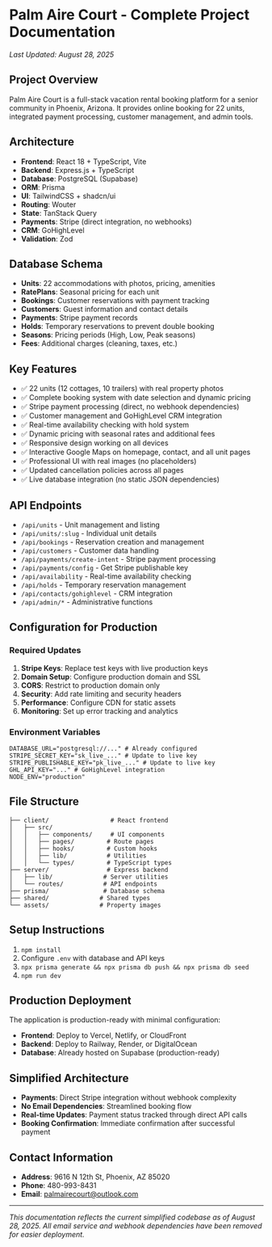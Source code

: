 # Palm Aire Court - Complete Project Documentation

*Last Updated: August 28, 2025*

## Project Overview
Palm Aire Court is a full-stack vacation rental booking platform for a senior community in Phoenix, Arizona. It provides online booking for 22 units, integrated payment processing, customer management, and admin tools.

## Architecture
- **Frontend**: React 18 + TypeScript, Vite
- **Backend**: Express.js + TypeScript  
- **Database**: PostgreSQL (Supabase)
- **ORM**: Prisma
- **UI**: TailwindCSS + shadcn/ui
- **Routing**: Wouter
- **State**: TanStack Query
- **Payments**: Stripe (direct integration, no webhooks)
- **CRM**: GoHighLevel
- **Validation**: Zod

## Database Schema
- **Units**: 22 accommodations with photos, pricing, amenities
- **RatePlans**: Seasonal pricing for each unit
- **Bookings**: Customer reservations with payment tracking
- **Customers**: Guest information and contact details
- **Payments**: Stripe payment records
- **Holds**: Temporary reservations to prevent double booking
- **Seasons**: Pricing periods (High, Low, Peak seasons)
- **Fees**: Additional charges (cleaning, taxes, etc.)

## Key Features
- ✅ 22 units (12 cottages, 10 trailers) with real property photos
- ✅ Complete booking system with date selection and dynamic pricing
- ✅ Stripe payment processing (direct, no webhook dependencies)
- ✅ Customer management and GoHighLevel CRM integration
- ✅ Real-time availability checking with hold system
- ✅ Dynamic pricing with seasonal rates and additional fees
- ✅ Responsive design working on all devices
- ✅ Interactive Google Maps on homepage, contact, and all unit pages
- ✅ Professional UI with real images (no placeholders)
- ✅ Updated cancellation policies across all pages
- ✅ Live database integration (no static JSON dependencies)

## API Endpoints
- `/api/units` - Unit management and listing
- `/api/units/:slug` - Individual unit details
- `/api/bookings` - Reservation creation and management
- `/api/customers` - Customer data handling
- `/api/payments/create-intent` - Stripe payment processing
- `/api/payments/config` - Get Stripe publishable key
- `/api/availability` - Real-time availability checking
- `/api/holds` - Temporary reservation management
- `/api/contacts/gohighlevel` - CRM integration
- `/api/admin/*` - Administrative functions

## Configuration for Production

### Required Updates
1. **Stripe Keys**: Replace test keys with live production keys
2. **Domain Setup**: Configure production domain and SSL
3. **CORS**: Restrict to production domain only
4. **Security**: Add rate limiting and security headers
5. **Performance**: Configure CDN for static assets
6. **Monitoring**: Set up error tracking and analytics

### Environment Variables
```env
DATABASE_URL="postgresql://..." # Already configured
STRIPE_SECRET_KEY="sk_live_..." # Update to live key
STRIPE_PUBLISHABLE_KEY="pk_live_..." # Update to live key
GHL_API_KEY="..." # GoHighLevel integration
NODE_ENV="production"
```

## File Structure
```
├── client/                 # React frontend
│   ├── src/
│   │   ├── components/     # UI components
│   │   ├── pages/         # Route pages
│   │   ├── hooks/         # Custom hooks
│   │   ├── lib/           # Utilities
│   │   └── types/         # TypeScript types
├── server/                # Express backend
│   ├── lib/              # Server utilities
│   └── routes/           # API endpoints
├── prisma/               # Database schema
├── shared/              # Shared types
└── assets/              # Property images
```

## Setup Instructions
1. `npm install`
2. Configure `.env` with database and API keys
3. `npx prisma generate && npx prisma db push && npx prisma db seed`
4. `npm run dev`

## Production Deployment
The application is production-ready with minimal configuration:
- **Frontend**: Deploy to Vercel, Netlify, or CloudFront
- **Backend**: Deploy to Railway, Render, or DigitalOcean
- **Database**: Already hosted on Supabase (production-ready)

## Simplified Architecture
- **Payments**: Direct Stripe integration without webhook complexity
- **No Email Dependencies**: Streamlined booking flow
- **Real-time Updates**: Payment status tracked through direct API calls
- **Booking Confirmation**: Immediate confirmation after successful payment

## Contact Information
- **Address**: 9616 N 12th St, Phoenix, AZ 85020
- **Phone**: 480-993-8431  
- **Email**: palmairecourt@outlook.com

---
*This documentation reflects the current simplified codebase as of August 28, 2025. All email service and webhook dependencies have been removed for easier deployment.*
